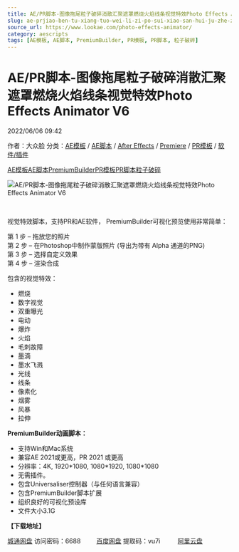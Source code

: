 ```yaml
---
title: AE/PR脚本-图像拖尾粒子破碎消散汇聚遮罩燃烧火焰线条视觉特效Photo Effects Animator V6
slug: ae-prjiao-ben-tu-xiang-tuo-wei-li-zi-po-sui-xiao-san-hui-ju-zhe-zhao-ran-shao-huo-yan-xian-tiao-shi-jue-te-xiao-photo-effects-animator-v6
source_url: https://www.lookae.com/photo-effects-animator/
category: aescripts
tags: [AE模板, AE脚本, PremiumBuilder, PR模板, PR脚本, 粒子破碎]
---
```

# AE/PR脚本-图像拖尾粒子破碎消散汇聚遮罩燃烧火焰线条视觉特效Photo Effects Animator V6

2022/06/06 09:42

作者：大众脸
分类：[AE模板](https://www.lookae.com/after-effects/other-after-effects/) / [AE脚本](https://www.lookae.com/after-effects/aescripts/) / [After Effects](https://www.lookae.com/after-effects/) / [Premiere](https://www.lookae.com/qitarjcj/premierezy/) / [PR模板](https://www.lookae.com/prmoban/) / [软件/插件](https://www.lookae.com/qitarjcj/)

[AE模板](https://www.lookae.com/tag/ae%e6%a8%a1%e6%9d%bf/)[AE脚本](https://www.lookae.com/tag/ae%e8%84%9a%e6%9c%ac/)[PremiumBuilder](https://www.lookae.com/tag/premiumbuilder/)[PR模板](https://www.lookae.com/tag/pr%e6%a8%a1%e6%9d%bf/)[PR脚本](https://www.lookae.com/tag/pr%e8%84%9a%e6%9c%ac/)[粒子破碎](https://www.lookae.com/tag/%e7%b2%92%e5%ad%90%e7%a0%b4%e7%a2%8e/)

![AE/PR脚本-图像拖尾粒子破碎消散汇聚遮罩燃烧火焰线条视觉特效Photo Effects Animator V6](https://www.lookae.com/wp-content/uploads/2022/06/37693478-37697038.jpg "AE/PR脚本-图像拖尾粒子破碎消散汇聚遮罩燃烧火焰线条视觉特效Photo Effects Animator V6-LookAE.com")

[﻿﻿﻿](https://cloud.video.taobao.com//play/u/705956171/p/1/e/6/t/1/363838147968.mp4)

视觉特效脚本，支持PR和AE软件， PremiumBuilder可视化预览使用非常简单：

第 1 步 – 拖放您的照片  
第 2 步 – 在Photoshop中制作蒙版照片 (导出为带有 Alpha 通道的PNG)  
第 3 步 – 选择自定义效果  
第 4 步 – 渲染合成

包含的视觉特效：

* 燃烧
* 数字视觉
* 双重曝光
* 电动
* 爆炸
* 火焰
* 毛刺故障
* 墨滴
* 墨水飞溅
* 光线
* 线条
* 像素化
* 烟雾
* 风暴
* 拉伸

**PremiumBuilder动画脚本：**

* 支持Win和Mac系统
* 兼容AE 2021或更高，PR 2021 或更高
* 分辨率：4K, 1920\*1080, 1080\*1920, 1080\*1080
* 无需插件。
* 包含Universaliser控制器（与任何语言兼容）
* 包含PremiumBuilder脚本扩展
* 组织良好的可视化预设库
* 文件大小3.1G

**【下载地址】**

[城通网盘](https://url70.ctfile.com/f/2827370-589565752-8c7cff?p=4431) 访问密码：6688         [百度网盘](https://pan.baidu.com/s/1NLtNnVtURZHT92CaZeRTPA?pwd=vu7i) 提取码：vu7i          [阿里云盘](https://www.aliyundrive.com/s/m6pwRcCSnKa)
